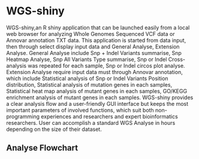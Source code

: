 # WGS-shiny
WGS-shiny,an R shiny application that can be launched easily from a local web browser for analyzing Whole Genomes Sequenced VCF data or Annovar annotation TXT data. This application is started from data input, then through select display input data and General Analyse, Extension Analyse. General Analyse include Snp + Indel Variants summarise, Snp Heatmap Analyse, Snp All Variants Type summarise, Snp or Indel Cross-analysis was repeated for each sample, Snp or Indel circos plot analyse. Extension Analyse require input data must through Annovar annotation, which include Statistical analysis of Snp or Indel Variants Position distribution, Statistical analysis of mutation genes in each samples, Statistical heat map analysis of mutant genes in each samples, GO/KEGG enrichment analysis of mutant genes in each samples. WGS-shiny provides a clear analysis flow and a user-friendly GUI interface but keeps the most important parameters of involved functions, which suit both non-programming experiences and researchers and expert bioinformatics researchers. User can accomplish a standard WGS Analyse in hours depending on the size of their dataset. 


## Analyse Flowchart

